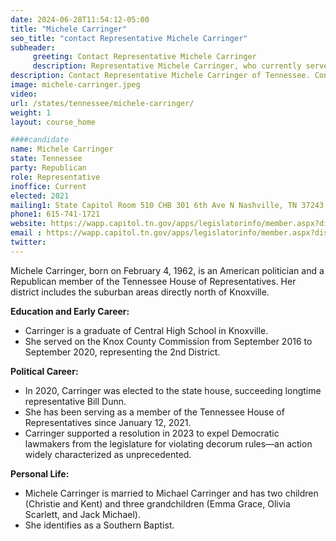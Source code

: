 ```yaml
---
date: 2024-06-28T11:54:12-05:00
title: "Michele Carringer"
seo_title: "contact Representative Michele Carringer"
subheader:
     greeting: Contact Representative Michele Carringer
     description: Representative Michele Carringer, who currently serves as a member of the Tennessee House of Representatives from the 16th district.
description: Contact Representative Michele Carringer of Tennessee. Contact information for Michele Carringer includes email address, phone number, and mailing address.
image: michele-carringer.jpeg
video:
url: /states/tennessee/michele-carringer/
weight: 1
layout: course_home

####candidate
name: Michele Carringer
state: Tennessee
party: Republican
role: Representative
inoffice: Current
elected: 2021
mailing1: State Capitol Room 510 CHB 301 6th Ave N Nashville, TN 37243
phone1: 615-741-1721
website: https://wapp.capitol.tn.gov/apps/legislatorinfo/member.aspx?district=H16/
email : https://wapp.capitol.tn.gov/apps/legislatorinfo/member.aspx?district=H16/
twitter: 
---
```

Michele Carringer, born on February 4, 1962, is an American politician and a Republican member of the Tennessee House of Representatives. Her district includes the suburban areas directly north of Knoxville.

**Education and Early Career:**
- Carringer is a graduate of Central High School in Knoxville.
- She served on the Knox County Commission from September 2016 to September 2020, representing the 2nd District.

**Political Career:**
- In 2020, Carringer was elected to the state house, succeeding longtime representative Bill Dunn.
- She has been serving as a member of the Tennessee House of Representatives since January 12, 2021.
- Carringer supported a resolution in 2023 to expel Democratic lawmakers from the legislature for violating decorum rules—an action widely characterized as unprecedented.

**Personal Life:**
- Michele Carringer is married to Michael Carringer and has two children (Christie and Kent) and three grandchildren (Emma Grace, Olivia Scarlett, and Jack Michael).
- She identifies as a Southern Baptist.
